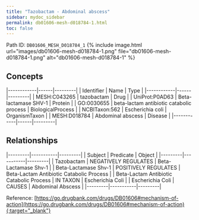 ```yaml
---
title: "Tazobactam - Abdominal abscess"
sidebar: mydoc_sidebar
permalink: db01606-mesh-d018784-1.html
toc: false 
---
```



Path ID: `DB01606_MESH_D018784_1`
{% include image.html url="images/db01606-mesh-d018784-1.png" file="db01606-mesh-d018784-1.png" alt="db01606-mesh-d018784-1" %}

## Concepts

|------------|------|---------|
| Identifier | Name | Type    |
|------------|------|---------|
| MESH:C043265 | tazobactam | Drug |
| UniProt:P0AD63 | Beta-lactamase SHV-1 | Protein |
| GO:0030655 | beta-lactam antibiotic catabolic process | BiologicalProcess |
| NCBITaxon:562 | Escherichia coli | OrganismTaxon |
| MESH:D018784 | Abdominal abscess | Disease |
|------------|------|---------|

## Relationships

|---------|-----------|---------|
| Subject | Predicate | Object  |
|---------|-----------|---------|
| Tazobactam | NEGATIVELY REGULATES | Beta-Lactamase Shv-1 |
| Beta-Lactamase Shv-1 | POSITIVELY REGULATES | Beta-Lactam Antibiotic Catabolic Process |
| Beta-Lactam Antibiotic Catabolic Process | IN TAXON | Escherichia Coli |
| Escherichia Coli | CAUSES | Abdominal Abscess |
|---------|-----------|---------|

Reference: [https://go.drugbank.com/drugs/DB01606#mechanism-of-action](https://go.drugbank.com/drugs/DB01606#mechanism-of-action){:target="_blank"}